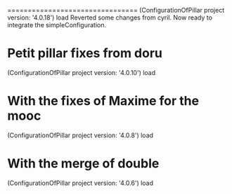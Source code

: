 ================================
(ConfigurationOfPillar project version: '4.0.18') load
Reverted some changes from cyril. 
Now ready to integrate the simpleConfiguration.


Petit pillar fixes from doru
================================
(ConfigurationOfPillar project version: '4.0.10') load


With the fixes of Maxime for the mooc
================================
(ConfigurationOfPillar project version: '4.0.8') load

With the merge of double 
=====================
(ConfigurationOfPillar project version: '4.0.6') load
